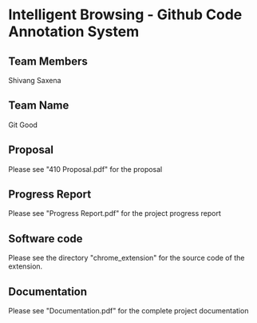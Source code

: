 # Intelligent Browsing - Github Code Annotation System

## Team Members

Shivang Saxena

## Team Name

Git Good

## Proposal

Please see "410 Proposal.pdf" for the proposal

## Progress Report

Please see "Progress Report.pdf" for the project progress report

## Software code

Please see the directory "chrome_extension" for the source code of the extension.

## Documentation

Please see "Documentation.pdf" for the complete project documentation
